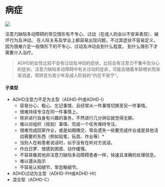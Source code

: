 # 病症


![](ADHD.png)

注意力缺陷多动障碍的常见情形有不专心、过动（在成人则会以不安来表现）、破坏行为及冲动。
在人际关系及学业上都容易出现问题，不过其症状不容易定义，因为很难介定一般情形下的不专心、过动及冲动会到什么程度，
到什么情形下才需要介入治疗。

> ADHD的女性比较不会有过动及冲动的症状，比较会有注意力不集中及分心的症状。注意力缺陷多动障碍中有关过动的症状，可能会随着年龄增长而渐渐消退，而转变为青少年及成人阶段的“内在不安宁”。


#### 子类型

- ADHD注意力不足为主型（ADHD-PI或ADHD-I）
    - 容易分心、粗心、忘记事情、且经常从一件事情切换至另一件事情。
    - 很难持续专注在同一件事情上。
    - 除非进行自身有兴趣的事务，不然进行几分钟后就觉得无聊。
    - 难以对组织（规划）事情、完成一个任务保持专注。
    - 很难完成回家作业，或是如期缴交，常会遗失一些要完成作业或是其他活动需要的东西（例如铅笔、玩具、作业等）*
    - 当别人在和患者说话时，似乎没有在听对方说话。
    - 作白日梦、很感到困惑、动作缓慢。
    - 不容易像其他非注意力缺陷多动障碍患者一样，快速且准确的处理信息。
    - 难以遵从指示
    - 不容易认知细节，常忽略细节。
- ADHD过动为主型（ADHD-PH或ADHD-HI）
- 混合型（ADHD-C）

